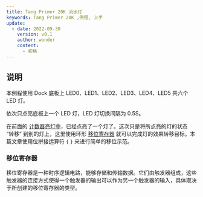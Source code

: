 ```yaml
---
title: Tang Primer 20K 流水灯
keywords: Tang Primer 20K ,例程, 上手
update:
  - date: 2022-09-30
    version: v0.1
    author: wonder
    content:
      - 初稿
---
```


## 说明

本例程使用 Dock 底板上 LED0、LED1、LED2、LED3、LED4、LED5 共六个 LED 灯。

依次只点亮底板上一个 LED 灯，LED 灯切换间隔为 0.5S。

在前面的 [计数器亮灯中](./led.md)，已经点亮了一个灯了。这次只是将所点亮的灯的状态 “转移” 到别的灯上，这里使用环形 [移位寄存器](https://baike.baidu.com/item/%E7%A7%BB%E4%BD%8D%E5%AF%84%E5%AD%98%E5%99%A8%E5%AD%98%E5%82%A8%E5%99%A8/22232752) 就可以完成灯的效果转移目标。本篇文章使用位拼接运算符 `{` `}` 来进行简单的移位示范。

### 移位寄存器

移位寄存器是一种时序逻辑电路，能够存储和传输数据。它们由触发器组成，这些触发器的连接方式使得一个触发器的输出可以作为另一个触发器的输入，具体取决于所创建的移位寄存器的类型。